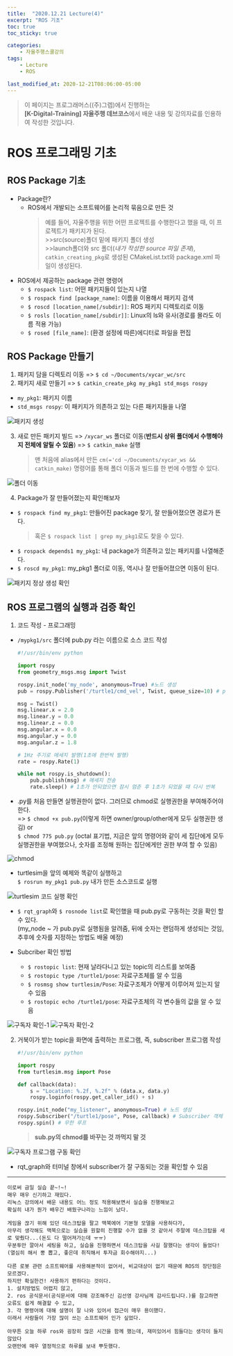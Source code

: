 ```yaml
---
title:  "2020.12.21 Lecture(4)"
excerpt: "ROS 기초"
toc: true
toc_sticky: true

categories:
    - 자율주행스쿨강의
tags:
    - Lecture
    - ROS

last_modified_at: 2020-12-21T08:06:00-05:00
---
```


>이 페이지는 프로그래머스((주)그렙)에서 진행하는\
**[K-Digital-Training] 자율주행 데브코스**에서 배운 내용 및 강의자료를 인용하여 작성한 것입니다.

# **ROS 프로그래밍 기초**
## **ROS Package 기초**
* Package란?
  * ROS에서 개발되는 소프트웨어를 논리적 묶음으로 만든 것
    >예를 들어, 자율주행을 위한 어떤 프로젝트를 수행한다고 했을 때, 이 프로젝트가 패키지가 된다.\
        >>src(source)폴더 밑에 패키지 폴더 생성\
        >>launch폴더와 src 폴더(*내가 작성한 source 파일 존재*), `catkin_creating_pkg`로 생성된 CMakeList.txt와 package.xml 파일이 생성된다.
* ROS에서 제공하는 package 관련 명령어
  * `$ rospack list`: 어떤 패키지들이 있는지 나열
  * `$ rospack find [package_name]`: 이름을 이용해서 패키지 검색
  * `$ roscd [location_name[/subdir]]`: ROS 패키지 디렉토리로 이동
  * `$ rosls [location_name[/subdir]]`: Linux의 ls와 유사(경로를 몰라도 이름 적용 가능)
  * `$ rosed [file_name]`: (환경 설정에 따른)에디터로 파일을 편집
## **ROS Package 만들기**
1. 패키지 담을 디렉토리 이동 => `$ cd ~/Documents/xycar_wc/src`
2. 패키지 새로 만들기 => `$ catkin_create_pkg my_pkg1 std_msgs rospy`
  * `my_pkg1`: 패키지 이름
  * `std_msgs rospy`: 이 패키지가 의존하고 있는 다른 패키지들을 나열
  
![패키지 생성](img/screenshot-21.png)

3. 새로 만든 패키지 빌드 => `/xycar_ws` 폴더로 이동(**반드시 상위 폴더에서 수행해야지 전체에 알릴 수 있음**) => `$ catkin_make` 실행
    >맨 처음에 alias에서 만든 `cm(='cd ~/Documents/xycar_ws && catkin_make)` 명령어를 통해 폴더 이동과 빌드를 한 번에 수행할 수 있다.

![폴더 이동](img/screenshot-22.png)

4. Package가 잘 만들어졌는지 확인해보자
  * `$ rospack find my_pkg1`: 만들어진 package 찾기, 잘 만들어졌으면 경로가 뜬다.
    >혹은 `$ rospack list | grep my_pkg1`로도 찾을 수 있다. 
  * `$ rospack depends1 my_pkg1`: 내 package가 의존하고 있는 패키지를 나열해준다.
  * `$ roscd my_pkg1`: my_pkg1 폴더로 이동, 역시나 잘 만들어졌으면 이동이 된다.

![패키지 정상 생성 확인](img/screenshot-23.png)

## **ROS 프로그램의 실행과 검증 확인**
1. 코드 작성 - 프로그래밍
  * `/mypkg1/src` 폴더에 pub.py 라는 이름으로 소스 코드 작성
    ```python
    #!/usr/bin/env python

    import rospy
    from geometry_msgs.msg import Twist

    rospy.init_node('my_node', anonymous=True) #노드 생성
    pub = rospy.Publisher('/turtle1/cmd_vel', Twist, queue_size=10) # publisher 객체 생성

    msg = Twist()
    msg.linear.x = 2.0
    msg.linear.y = 0.0
    msg.linear.z = 0.0
    msg.angular.x = 0.0
    msg.angular.y = 0.0
    msg.angular.z = 1.8

    # 1Hz 주기로 메세지 발행(1초에 한번씩 발행)
    rate = rospy.Rate(1)

    while not rospy.is_shutdown():
        pub.publish(msg) # 메세지 전송
        rate.sleep() # 1초가 안되었으면 잠시 멈춘 후 1초가 되었을 때 다시 반복
    ```
   * .py를 처음 만들면 실행권한이 없다. 그러므로 chmod로 실행권한을 부여해주어야 한다.\
   => `$ chmod +x pub.py`(이렇게 하면 owner/group/other에게 모두 실행권한 생김) or \
      `$ chmod 775 pub.py` (octal 표기법, 지금은 앞의 명령어와 같이 세 집단에게 모두 실행권한을 부여했으나, 숫자를 조정해 원하는 집단에게만 권한 부여 할 수 있음)

![chmod](img/screenshot-24.png)
   * turtlesim을 앞의 예제와 똑같이 실행하고\
   `$ rosrun my_pkg1 pub.py` 내가 만든 소스코드로 실행

![turtlesim 코드 실행 확인](img/screenshot-25.png)
   * `$ rqt_graph`와 `$ rosnode list`로 확인했을 때 pub.py로 구동하는 것을 확인 할 수 있다.\
   (my_node ~ 가 pub.py로 실행됨을 알려줌, 뒤에 숫자는 랜덤하게 생성되는 것임, 추후에 숫자를 지정하는 방법도 배울 예정)

   * Subcriber 확인 방법
     * `$ rostopic list`: 현재 날라다니고 있는 topic의 리스트를 보여줌
     * `$ rostopic type /turtle1/pose`: 자료구조체를 알 수 있음
     * `$ rosmsg show turtlesim/Pose`: 자료구조체가 어떻게 이루어져 있는지 알 수 있음
     * `$ rostopic echo /turtle1/pose`: 자료구조체의 각 변수들의 값을 알 수 있음

![구독자 확인-1](img/screenshot-26.png)
![구독자 확인-2](img/screenshot-27.png)

2. 거북이가 받는 topic을 화면에 출력하는 프로그램, 즉, subscriber 프로그램 작성
    ```python
    #!/usr/bin/env python

    import rospy
    from turtlesim.msg import Pose

    def callback(data):
        s = "Location: %.2f, %.2f" % (data.x, data.y)
        rospy.loginfo(rospy.get_caller_id() + s)
    
    rospy.init_node("my_listener", anonymous=True) # 노드 생성
    rospy.Subscriber("/turtle1/pose", Pose, callback) # Subscriber 객체 생성, 메세지를 수신하면 callback 함수가 호출됨
    rospy.spin() # 무한 루프
    ```
    >**sub.py의 chmod를 바꾸는 것 까먹지 말 것**

![구독자 프로그램 구동 확인](img/screenshot-28.png)
   * rqt_graph와 터미널 창에서 subscriber가 잘 구동되는 것을 확인할 수 있음

---

```
이로써 금일 실습 끝~!~!
매우 매우 신기하고 재밌다.
리눅스 강의에서 배운 내용도 어느 정도 적용해보면서 실습을 진행해보고
확실히 내가 뭔가 배우긴 배웠구나라는 느낌이 났다.

게임을 끊기 위해 있던 데스크탑을 팔고 맥북에어 기본형 모델을 사용하다가,
아무리 생각해도 맥북으로는 실습을 원할히 진행할 수가 없을 것 같아서 주말에 데스크탑을 새로 맞췄다...(돈도 다 떨어져가는데 ㅠㅠ)
우분투만 깔아서 세팅을 하고, 실습을 진행하면서 데스크탑을 사길 잘했다는 생각이 들었다!(열심히 해서 뽕 뽑고, 좋은데 취직해서 투자금 회수해야지...)

다른 로봇 관련 소프트웨어를 사용해본적이 없어서, 비교대상이 없기 때문에 ROS의 장단점은 모르겠다.
하지만 확실한건! 사용하기 편하다는 것이다.
1. 설치방법도 어렵지 않고,
2. ros 공식문서(공식문서에 대해 강조해주신 김선영 강사님께 감사드립니다.)를 참고하면 오류도 쉽게 해결할 수 있고,
3. 각 명령어에 대해 설명이 잘 나와 있어서 접근이 매우 용이했다.
이래서 사람들이 가장 많이 쓰는 소프트웨어 인가 싶었다.

아무튼 오늘 하루 ros와 굉장히 많은 시간을 함께 했는데, 재미있어서 힘들다는 생각이 들지 않았다
오랜만에 매우 열정적으로 하루를 보내 뿌듯했다.
```